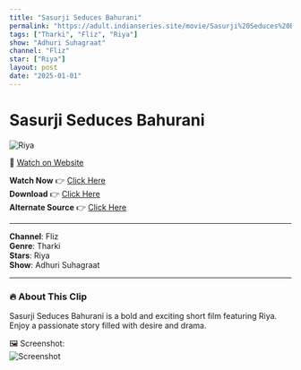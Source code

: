 ```yaml
---
title: "Sasurji Seduces Bahurani"
permalink: "https://adult.indianseries.site/movie/Sasurji%20Seduces%20Bahurani"
tags: ["Tharki", "Fliz", "Riya"]
show: "Adhuri Suhagraat"
channel: "Fliz"
star: ["Riya"]
layout: post
date: "2025-01-01"
---
```


# Sasurji Seduces Bahurani

![Riya](https://shorts.desisins.com/wp-content/uploads/2024/07/Riya-Fliz-Adhuri-Suhagraat-DesiSins.com_.jpg)

🔗 [Watch on Website](https://adult.indianseries.site/movie/Sasurji%20Seduces%20Bahurani)

**Watch Now** 👉 [Click Here](https://adult.indianseries.site/movie/Sasurji%20Seduces%20Bahurani)  
**Download** 👉 [Click Here](https://adult.indianseries.site/movie/Sasurji%20Seduces%20Bahurani)  
**Alternate Source** 👉 [Click Here](https://adult.indianseries.site/movie/Sasurji%20Seduces%20Bahurani)

---

**Channel**: Fliz  
**Genre**: Tharki  
**Stars**: Riya  
**Show**: Adhuri Suhagraat

---

### 🔥 About This Clip

Sasurji Seduces Bahurani is a bold and exciting short film featuring Riya. Enjoy a passionate story filled with desire and drama.
 
🖼️ Screenshot:  
![Screenshot](https://shorts.desisins.com/wp-content/uploads/2024/07/Riya-Fliz-Adhuri-Suhagraat-DesiSins.com_.jpg)
